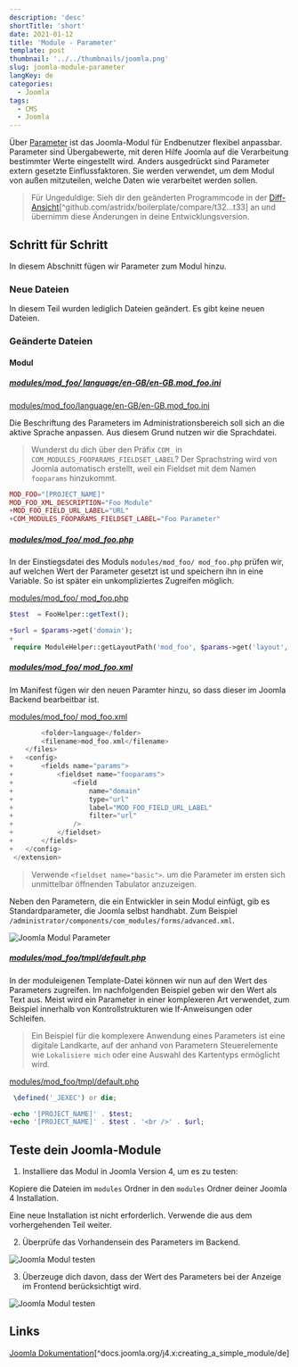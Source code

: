 ```yaml
---
description: 'desc'
shortTitle: 'short'
date: 2021-01-12
title: 'Module - Parameter'
template: post
thumbnail: '../../thumbnails/joomla.png'
slug: joomla-module-parameter
langKey: de
categories:
  - Joomla
tags:
  - CMS
  - Joomla
---
```


Über [Parameter](<https://de.wikipedia.org/wiki/Parameter_(Informatik)>) ist das Joomla-Modul für Endbenutzer flexibel anpassbar. Parameter sind Übergabewerte, mit deren Hilfe Joomla auf die Verarbeitung bestimmter Werte eingestellt wird. Anders ausgedrückt sind Parameter extern gesetzte Einflussfaktoren. Sie werden verwendet, um dem Modul von außen mitzuteilen, welche Daten wie verarbeitet werden sollen.<!-- \index{Modul!Parameter} -->

> Für Ungeduldige: Sieh dir den geänderten Programmcode in der [Diff-Ansicht](https://github.com/astridx/boilerplate/compare/t32...t33)[^github.com/astridx/boilerplate/compare/t32...t33] an und übernimm diese Änderungen in deine Entwicklungsversion.

## Schritt für Schritt

In diesem Abschnitt fügen wir Parameter zum Modul hinzu.

### Neue Dateien

In diesem Teil wurden lediglich Dateien geändert. Es gibt keine neuen Dateien.

### Geänderte Dateien

#### Modul

<!-- prettier-ignore -->
##### [modules/mod\_foo/ language/en-GB/en-GB.mod_foo.ini](https://github.com/astridx/boilerplate/compare/t32...t33#diff-9c4225bbdf2ea51af1036568f0f1e8817ecc47e86d001366d2278a2e7281281a)

[modules/mod_foo/language/en-GB/en-GB.mod_foo.ini](https://github.com/astridx/boilerplate/blob/b8c783812c9acf66a6c0c0a534d5d43b987510c5/src/modules/mod_foo/language/en-GB/en-GB.mod_foo.ini)

Die Beschriftung des Parameters im Administrationsbereich soll sich an die aktive Sprache anpassen. Aus diesem Grund nutzen wir die Sprachdatei.

> Wunderst du dich über den Präfix `COM_` in `COM_MODULES_FOOPARAMS_FIELDSET_LABEL`? Der Sprachstring wird von Joomla automatisch erstellt, weil ein Fieldset mit dem Namen `fooparams` hinzukommt.

```php {diff}
MOD_FOO="[PROJECT_NAME]"
MOD_FOO_XML_DESCRIPTION="Foo Module"
+MOD_FOO_FIELD_URL_LABEL="URL"
+COM_MODULES_FOOPARAMS_FIELDSET_LABEL="Foo Parameter"

```

<!-- prettier-ignore -->
##### [modules/mod\_foo/ mod_foo.php](https://github.com/astridx/boilerplate/compare/t32...t33#diff-43348bdc6a37cd697897d234acd68a56c191ded22f30b54aa8de2e9c099b9c84)

In der Einstiegsdatei des Moduls `modules/mod_foo/ mod_foo.php` prüfen wir, auf welchen Wert der Parameter gesetzt ist und speichern ihn in eine Variable. So ist später ein unkompliziertes Zugreifen möglich.

[modules/mod_foo/ mod_foo.php]()

```php {diff}
$test  = FooHelper::getText();

+$url = $params->get('domain');
+
 require ModuleHelper::getLayoutPath('mod_foo', $params->get('layout', 'default'));
```

<!-- prettier-ignore -->
##### [modules/mod\_foo/ mod_foo.xml](https://github.com/astridx/boilerplate/compare/t32...t33#diff-c111dcc16cb14017dbacf97ab7d495ac6e7225b2b2097774adc23a977d5cc3c3)

Im Manifest fügen wir den neuen Paramter hinzu, so dass dieser im Joomla Backend bearbeitbar ist.

[modules/mod_foo/ mod_foo.xml](https://github.com/astridx/boilerplate/blob/b8c783812c9acf66a6c0c0a534d5d43b987510c5/src/modules/mod_foo/mod_foo.xml)

```php {diff}
 		<folder>language</folder>
 		<filename>mod_foo.xml</filename>
 	</files>
+	<config>
+		<fields name="params">
+			<fieldset name="fooparams">
+				<field
+					name="domain"
+					type="url"
+					label="MOD_FOO_FIELD_URL_LABEL"
+					filter="url"
+				/>
+			</fieldset>
+		</fields>
+	</config>
 </extension>

```

> Verwende `<fieldset name="basic">`. um die Parameter im ersten sich unmittelbar öffnenden Tabulator anzuzeigen.

Neben den Parametern, die ein Entwickler in sein Modul einfügt, gib es Standardparameter, die Joomla selbst handhabt. Zum Beispiel `/administrator/components/com_modules/forms/advanced.xml`.

![Joomla Modul Parameter](/images/j4x38x1.png)

<!-- prettier-ignore -->
##### [modules/mod\_foo/tmpl/default.php](https://github.com/astridx/boilerplate/compare/t32...t33#diff-5dc488d0a39079a73583a37bf1b465fcf99ca183970958084a2eac52f723a4ba)

In der moduleigenen Template-Datei können wir nun auf den Wert des Parameters zugreifen. Im nachfolgenden Beispiel geben wir den Wert als Text aus. Meist wird ein Parameter in einer komplexeren Art verwendet, zum Beispiel innerhalb von Kontrollstrukturen wie If-Anweisungen oder Schleifen.

> Ein Beispiel für die komplexere Anwendung eines Parameters ist eine digitale Landkarte, auf der anhand von Parametern Steuerelemente wie `Lokalisiere mich` oder eine Auswahl des Kartentyps ermöglicht wird.

[modules/mod_foo/tmpl/default.php](https://github.com/astridx/boilerplate/blob/b8c783812c9acf66a6c0c0a534d5d43b987510c5/src/modules/mod_foo/tmpl/default.php)

```php {diff}
 \defined('_JEXEC') or die;

-echo '[PROJECT_NAME]' . $test;
+echo '[PROJECT_NAME]' . $test . '<br />' . $url;

```

## Teste dein Joomla-Module

1. Installiere das Modul in Joomla Version 4, um es zu testen:

Kopiere die Dateien im `modules` Ordner in den `modules` Ordner deiner Joomla 4 Installation.

Eine neue Installation ist nicht erforderlich. Verwende die aus dem vorhergehenden Teil weiter.

2. Überprüfe das Vorhandensein des Parameters im Backend.

![Joomla Modul testen](/images/j4x38x4.png)

3. Überzeuge dich davon, dass der Wert des Parameters bei der Anzeige im Frontend berücksichtigt wird.

![Joomla Modul testen](/images/j4x38x2.png)

## Links

[Joomla Dokumentation](https://docs.joomla.org/J4.x:Creating_a_Simple_Module/de)[^docs.joomla.org/j4.x:creating_a_simple_module/de]
<img src="https://vg08.met.vgwort.de/na/b1b369a8350048bcb862ba7bc25cfa44" width="1" height="1" alt="">
